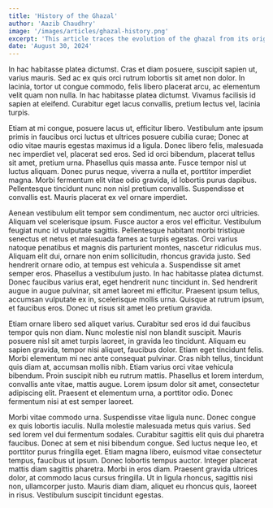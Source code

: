 ```yaml
---
title: 'History of the Ghazal'
author: 'Aazib Chaudhry'
image: '/images/articles/ghazal-history.png'
excerpt: 'This article traces the evolution of the ghazal from its origins in 7th-century Arabia to its flourishing in Persia and the Indian Subcontinent. It explores how the form was shaped by Sufi mysticism, classical poets like Hafiz and Ghalib, and its later adoption into Urdu literature. The article also touches on the contemporary adaptations of the ghazal in the English language, highlighting its thematic emphasis on love, loss, and the human condition.'
date: 'August 30, 2024'
---
```


In hac habitasse platea dictumst. Cras et diam posuere, suscipit sapien ut, varius mauris. Sed ac ex quis orci rutrum lobortis sit amet non dolor. In lacinia, tortor ut congue commodo, felis libero placerat arcu, ac elementum velit quam non nulla. In hac habitasse platea dictumst. Vivamus facilisis id sapien at eleifend. Curabitur eget lacus convallis, pretium lectus vel, lacinia turpis.

Etiam at mi congue, posuere lacus ut, efficitur libero. Vestibulum ante ipsum primis in faucibus orci luctus et ultrices posuere cubilia curae; Donec at odio vitae mauris egestas maximus id a ligula. Donec libero felis, malesuada nec imperdiet vel, placerat sed eros. Sed id orci bibendum, placerat tellus sit amet, pretium urna. Phasellus quis massa ante. Fusce tempor nisl ut luctus aliquam. Donec purus neque, viverra a nulla et, porttitor imperdiet magna. Morbi fermentum elit vitae odio gravida, id lobortis purus dapibus. Pellentesque tincidunt nunc non nisl pretium convallis. Suspendisse et convallis est. Mauris placerat ex vel ornare imperdiet.

Aenean vestibulum elit tempor sem condimentum, nec auctor orci ultricies. Aliquam vel scelerisque ipsum. Fusce auctor a eros vel efficitur. Vestibulum feugiat nunc id vulputate sagittis. Pellentesque habitant morbi tristique senectus et netus et malesuada fames ac turpis egestas. Orci varius natoque penatibus et magnis dis parturient montes, nascetur ridiculus mus. Aliquam elit dui, ornare non enim sollicitudin, rhoncus gravida justo. Sed hendrerit ornare odio, at tempus est vehicula a. Suspendisse sit amet semper eros. Phasellus a vestibulum justo. In hac habitasse platea dictumst. Donec faucibus varius erat, eget hendrerit nunc tincidunt in. Sed hendrerit augue in augue pulvinar, sit amet laoreet mi efficitur. Praesent ipsum tellus, accumsan vulputate ex in, scelerisque mollis urna. Quisque at rutrum ipsum, et faucibus eros. Donec ut risus sit amet leo pretium gravida.

Etiam ornare libero sed aliquet varius. Curabitur sed eros id dui faucibus tempor quis non diam. Nunc molestie nisl non blandit suscipit. Mauris posuere nisl sit amet turpis laoreet, in gravida leo tincidunt. Aliquam eu sapien gravida, tempor nisi aliquet, faucibus dolor. Etiam eget tincidunt felis. Morbi elementum mi nec ante consequat pulvinar. Cras nibh tellus, tincidunt quis diam at, accumsan mollis nibh. Etiam varius orci vitae vehicula bibendum. Proin suscipit nibh eu rutrum mattis. Phasellus et lorem interdum, convallis ante vitae, mattis augue. Lorem ipsum dolor sit amet, consectetur adipiscing elit. Praesent et elementum urna, a porttitor odio. Donec fermentum nisi at est semper laoreet.

Morbi vitae commodo urna. Suspendisse vitae ligula nunc. Donec congue ex quis lobortis iaculis. Nulla molestie malesuada metus quis varius. Sed sed lorem vel dui fermentum sodales. Curabitur sagittis elit quis dui pharetra faucibus. Donec at sem et nisi bibendum congue. Sed luctus neque leo, et porttitor purus fringilla eget. Etiam magna libero, euismod vitae consectetur tempus, faucibus ut ipsum. Donec lobortis tempus auctor. Integer placerat mattis diam sagittis pharetra. Morbi in eros diam. Praesent gravida ultrices dolor, at commodo lacus cursus fringilla. Ut in ligula rhoncus, sagittis nisi non, ullamcorper justo. Mauris diam diam, aliquet eu rhoncus quis, laoreet in risus. Vestibulum suscipit tincidunt egestas.
